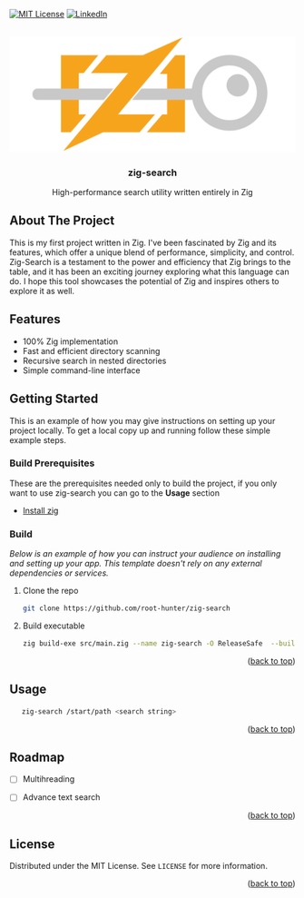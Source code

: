 <a name="readme-top"></a>

[![MIT License][license-shield]][license-url]
[![LinkedIn][linkedin-shield]][linkedin-url]

<!-- PROJECT LOGO -->
<!-- Improved compatibility of back to top link: See: https://github.com/othneildrew/Best-README-Template/pull/73 -->
<br />
<div align="center">
  <a href="https://github.com/othneildrew/Best-README-Template">
    <img src="images/zig-logo.png" alt="Logo">
  </a>

  <h3 align="center">zig-search</h3>

  <p align="center">
    High-performance search utility written entirely in Zig
    <br />
  </p>
</div>

<!-- ABOUT THE PROJECT -->
## About The Project
This is my first project written in Zig. I've been fascinated by Zig and its features, which offer a unique blend of performance, simplicity, and control. Zig-Search is a testament to the power and efficiency that Zig brings to the table, and it has been an exciting journey exploring what this language can do. I hope this tool showcases the potential of Zig and inspires others to explore it as well.

## Features
- 100% Zig implementation
- Fast and efficient directory scanning
- Recursive search in nested directories
- Simple command-line interface

<!-- GETTING STARTED -->
## Getting Started

This is an example of how you may give instructions on setting up your project locally.
To get a local copy up and running follow these simple example steps.

### Build Prerequisites

These are the prerequisites needed only to build the project, if you only want to use zig-search you can go to the <b>Usage</b> section
* [Install zig](https://ziglang.org/learn/getting-started/)

### Build 

_Below is an example of how you can instruct your audience on installing and setting up your app. This template doesn't rely on any external dependencies or services._

1. Clone the repo
   ```sh
   git clone https://github.com/root-hunter/zig-search
   ```
2. Build executable
   ```sh
   zig build-exe src/main.zig --name zig-search -O ReleaseSafe  --build-id=sha1 -static
   ```

<p align="right">(<a href="#readme-top">back to top</a>)</p>

## Usage

```sh
   zig-search /start/path <search string>
```

<p align="right">(<a href="#readme-top">back to top</a>)</p>

<!-- ROADMAP -->
## Roadmap

- [ ] Multihreading
- [ ] Advance text search


<p align="right">(<a href="#readme-top">back to top</a>)</p>


<!-- LICENSE -->
## License

Distributed under the MIT License. See `LICENSE` for more information.

<p align="right">(<a href="#readme-top">back to top</a>)</p>

<!-- MARKDOWN LINKS & IMAGES -->
<!-- https://www.markdownguide.org/basic-syntax/#reference-style-links -->
[license-shield]: https://img.shields.io/github/license/othneildrew/Best-README-Template.svg?style=for-the-badge
[license-url]: https://github.com/root-hunter/zig-search/blob/main/LICENSE
[linkedin-shield]: https://img.shields.io/badge/-LinkedIn-black.svg?style=for-the-badge&logo=linkedin&colorB=555
[linkedin-url]: https://www.linkedin.com/in/antonio-ricciardi-279118210